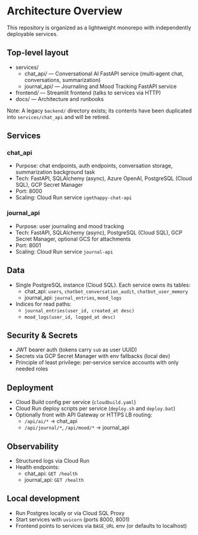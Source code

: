 # Architecture Overview

This repository is organized as a lightweight monorepo with independently deployable services.

## Top-level layout
- services/
  - chat_api/ — Conversational AI FastAPI service (multi‑agent chat, conversations, summarization)
  - journal_api/ — Journaling and Mood Tracking FastAPI service
- frontend/ — Streamlit frontend (talks to services via HTTP)
- docs/ — Architecture and runbooks

Note: A legacy `backend/` directory exists; its contents have been duplicated into `services/chat_api` and will be retired.

## Services
### chat_api
- Purpose: chat endpoints, auth endpoints, conversation storage, summarization background task
- Tech: FastAPI, SQLAlchemy (async), Azure OpenAI, PostgreSQL (Cloud SQL), GCP Secret Manager
- Port: 8000
- Scaling: Cloud Run service `igethappy-chat-api`

### journal_api
- Purpose: user journaling and mood tracking
- Tech: FastAPI, SQLAlchemy (async), PostgreSQL (Cloud SQL), GCP Secret Manager, optional GCS for attachments
- Port: 8001
- Scaling: Cloud Run service `journal-api`

## Data
- Single PostgreSQL instance (Cloud SQL). Each service owns its tables:
  - chat_api: `users`, `chatbot_conversation_audit`, `chatbot_user_memory`
  - journal_api: `journal_entries`, `mood_logs`
- Indices for read paths:
  - `journal_entries(user_id, created_at desc)`
  - `mood_logs(user_id, logged_at desc)`

## Security & Secrets
- JWT bearer auth (tokens carry `sub` as user UUID)
- Secrets via GCP Secret Manager with env fallbacks (local dev)
- Principle of least privilege: per‑service service accounts with only needed roles

## Deployment
- Cloud Build config per service (`cloudbuild.yaml`)
- Cloud Run deploy scripts per service (`deploy.sh` and `deploy.bat`)
- Optionally front with API Gateway or HTTPS LB routing:
  - `/api/ai/*` → chat_api
  - `/api/journal/*`, `/api/mood/*` → journal_api

## Observability
- Structured logs via Cloud Run
- Health endpoints:
  - chat_api: `GET /health`
  - journal_api: `GET /health`

## Local development
- Run Postgres locally or via Cloud SQL Proxy
- Start services with `uvicorn` (ports 8000, 8001)
- Frontend points to services via `BASE_URL` env (or defaults to localhost)
